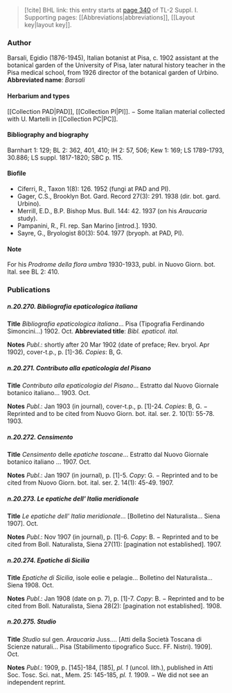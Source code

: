> [!cite] BHL link: this entry starts at [page 340](https://www.biodiversitylibrary.org/page/33265067) of TL-2 Suppl. I.
> Supporting pages: [[Abbreviations|abbreviations]], [[Layout key|layout key]].

### Author

Barsali, Egidio (1876-1945), Italian botanist at Pisa, c. 1902 assistant at the botanical garden of the University of Pisa, later natural history teacher in the Pisa medical school, from 1926 director of the botanical garden of Urbino. 
**Abbreviated name**: *Barsali*

#### Herbarium and types

[[Collection PAD|PAD]], [[Collection PI|PI]]. − Some Italian material collected with U. Martelli in [[Collection PC|PC]].

#### Bibliography and biography

Barnhart 1: 129; BL 2: 362, 401, 410; IH 2: 57, 506; Kew 1: 169; LS 1789-1793, 30.886; LS suppl. 1817-1820; SBC p. 115.

#### Biofile

- Ciferri, R., Taxon 1(8): 126. 1952 (fungi at PAD and PI).
- Gager, C.S., Brooklyn Bot. Gard. Record 27(3): 291. 1938 (dir. bot. gard. Urbino).
- Merrill, E.D., B.P. Bishop Mus. Bull. 144: 42. 1937 (on his *Araucaria* study).
- Pampanini, R., Fl. rep. San Marino \[introd.\]. 1930.
- Sayre, G., Bryologist 80(3): 504. 1977 (bryoph. at PAD, PI).

#### Note

For his *Prodrome della flora umbra* 1930-1933, publ. in Nuovo Giorn. bot. Ital. see BL 2: 410.

### Publications

##### n.20.270. Bibliografia epaticologica italiana

**Title**
*Bibliografia epaticologica italiana*... Pisa (Tipografia Ferdinando Simoncini...) 1902. Oct.
**Abbreviated title**: *Bibl. epaticol. ital.*

**Notes**
*Publ*.: shortly after 20 Mar 1902 (date of preface; Rev. bryol. Apr 1902), cover-t.p., p. \[1\]-36.
*Copies*: B, G.

##### n.20.271. Contributo alla epaticologia del Pisano

**Title**
*Contributo alla epaticologia del Pisano*... Estratto dal Nuovo Giornale botanico italiano... 1903. Oct.

**Notes**
*Publ*.: Jan 1903 (in journal), cover-t.p., p. \[1\]-24. *Copies*: B, G. − Reprinted and to be cited from Nuovo Giorn. bot. ital. ser. 2. 10(1): 55-78. 1903.

##### n.20.272. Censimento

**Title**
*Censimento* delle *epatiche toscane*... Estratto dal Nuovo Giornale botanico italiano ... 1907. Oct.

**Notes**
*Publ*.: Jan 1907 (in journal), p. \[1\]-5. *Copy*: G. − Reprinted and to be cited from Nuovo Giorn. bot. ital. ser. 2. 14(1): 45-49. 1907.

##### n.20.273. Le epatiche dell' Italia meridionale

**Title**
*Le epatiche dell' Italia meridionale*... \[Bolletino del Naturalista... Siena 1907\]. Oct.

**Notes**
*Publ*.: Nov 1907 (in journal), p. \[1\]-6. *Copy*: B. − Reprinted and to be cited from Boll. Naturalista, Siena 27(11): \[pagination not established\]. 1907.

##### n.20.274. Epatiche di Sicilia

**Title**
*Epatiche di Sicilia*, isole eolie e pelagie... Bolletino del Naturalista... Siena 1908. Oct.

**Notes**
*Publ*.: Jan 1908 (date on p. 7), p. \[1\]-7. *Copy*: B. − Reprinted and to be cited from Boll. Naturalista, Siena 28(2): \[pagination not established\]. 1908.

##### n.20.275. Studio

**Title**
*Studio* sul gen. *Araucaria* Juss.... \[Atti della Società Toscana di Scienze naturali... Pisa (Stabilimento tipografico Succ. FF. Nistri). 1909\]. Oct.

**Notes**
*Publ*.: 1909, p. \[145\]-184, \[185\], *pl. 1* (uncol. lith.), published in Atti Soc. Tosc. Sci. nat., Mem. 25: 145-185, *pl. 1.* 1909. − We did not see an independent reprint.

